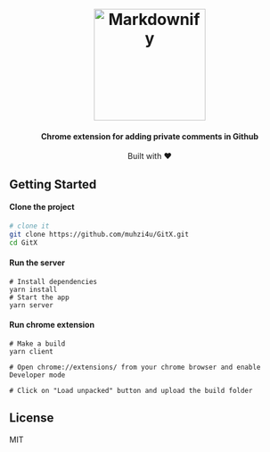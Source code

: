 <h1 align="center">
  <br>
  <a href="https://chrome.google.com/webstore/detail/gitx-private-notes-for-gi/mheimfkblidpjbpdinfcipgggfdkinoe"><img src="src/icons/icon128.png" alt="Markdownify" width="200"></a>

</h1>

<h4 align="center">Chrome extension for adding private comments in Github
</h4>

<div align="center">
  Built with ❤︎  
</div>

## Getting Started

#### Clone the project

```sh
# clone it
git clone https://github.com/muhzi4u/GitX.git
cd GitX
```

#### Run the server

```
# Install dependencies
yarn install
# Start the app
yarn server

```

#### Run chrome extension

```
# Make a build
yarn client
```

```
# Open chrome://extensions/ from your chrome browser and enable Developer mode
```

```
# Click on "Load unpacked" button and upload the build folder
```

## License

MIT

